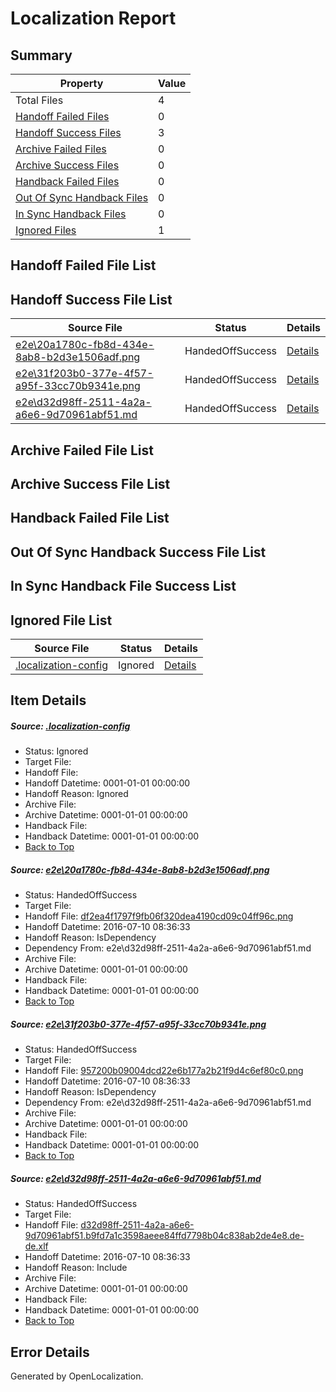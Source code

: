 # <a name='report-top'></a> Localization Report

## Summary
 Property | Value 
 -------- | ----- 
 Total Files | 4
[ Handoff Failed Files ](#handoff-failed-list)| 0
[ Handoff Success Files ](#handoff-success-list)| 3
[ Archive Failed Files ](#archive-failed-list)| 0
[ Archive Success Files ](#archive-success-list)| 0
[ Handback Failed Files ](#handback-failed-list)| 0
[ Out Of Sync Handback Files ](#outofsync-handback-success-list)| 0
[ In Sync Handback Files ](#insync-handback-success-list)| 0
[ Ignored Files ](#ignored-list)| 1

## <a name='handoff-failed-list'></a> Handoff Failed File List

## <a name='handoff-success-list'></a> Handoff Success File List
 Source File | Status | Details 
 ----------- | ------ | ------- 
 [e2e\20a1780c-fb8d-434e-8ab8-b2d3e1506adf.png](https://github.com/OpenLocalizationTestOrg/oltest/blob/60ca934f3dd81013290529a3160f32376f2108df/e2e/20a1780c-fb8d-434e-8ab8-b2d3e1506adf.png) | HandedOffSuccess | [Details](#df2ea4f1797f9fb06f320dea4190cd09c04ff96c1)
 [e2e\31f203b0-377e-4f57-a95f-33cc70b9341e.png](https://github.com/OpenLocalizationTestOrg/oltest/blob/60ca934f3dd81013290529a3160f32376f2108df/e2e/31f203b0-377e-4f57-a95f-33cc70b9341e.png) | HandedOffSuccess | [Details](#957200b09004dcd22e6b177a2b21f9d4c6ef80c02)
 [e2e\d32d98ff-2511-4a2a-a6e6-9d70961abf51.md](https://github.com/OpenLocalizationTestOrg/oltest/blob/60ca934f3dd81013290529a3160f32376f2108df/e2e/d32d98ff-2511-4a2a-a6e6-9d70961abf51.md) | HandedOffSuccess | [Details](#53cc99efc845395ec4f9a5e0659567795e24d4e13)

## <a name='archive-failed-list'></a> Archive Failed File List

## <a name='archive-success-list'></a> Archive Success File List

## <a name='handback-failed-list'></a> Handback Failed File List

## <a name='outofsync-handback-success-list'></a> Out Of Sync Handback Success File List

## <a name='insync-handback-success-list'></a> In Sync Handback File Success List

## <a name='ignored-list'></a> Ignored File List
 Source File | Status | Details 
 ----------- | ------ | ------- 
 [.localization-config](https://github.com/OpenLocalizationTestOrg/oltest/blob/60ca934f3dd81013290529a3160f32376f2108df/.localization-config) | Ignored | [Details](#3d4f252ac210baf56311d7e97dcc2db10974dbd20)

## Item Details
##### <a name='3d4f252ac210baf56311d7e97dcc2db10974dbd20'></a> Source: [.localization-config](https://github.com/OpenLocalizationTestOrg/oltest/blob/60ca934f3dd81013290529a3160f32376f2108df/.localization-config)
* Status: Ignored
* Target File: 
* Handoff File: 
* Handoff Datetime: 0001-01-01 00:00:00
* Handoff Reason: Ignored
* Archive File: 
* Archive Datetime: 0001-01-01 00:00:00
* Handback File: 
* Handback Datetime: 0001-01-01 00:00:00
* [Back to Top](#report-top)

##### <a name='df2ea4f1797f9fb06f320dea4190cd09c04ff96c1'></a> Source: [e2e\20a1780c-fb8d-434e-8ab8-b2d3e1506adf.png](https://github.com/OpenLocalizationTestOrg/oltest/blob/60ca934f3dd81013290529a3160f32376f2108df/e2e/20a1780c-fb8d-434e-8ab8-b2d3e1506adf.png)
* Status: HandedOffSuccess
* Target File: 
* Handoff File: [df2ea4f1797f9fb06f320dea4190cd09c04ff96c.png](https://github.com/OpenLocalizationTestOrg/olhandoff-e2e/blob/12cd65b893a84ea9db323f410c8b6b9f4e449675/ol-handoff/OpenLocalizationTestOrg/oltest-dede-fly/ci/ht/df2ea4f1797f9fb06f320dea4190cd09c04ff96c.png)
* Handoff Datetime: 2016-07-10 08:36:33
* Handoff Reason: IsDependency
* Dependency From: e2e\d32d98ff-2511-4a2a-a6e6-9d70961abf51.md
* Archive File: 
* Archive Datetime: 0001-01-01 00:00:00
* Handback File: 
* Handback Datetime: 0001-01-01 00:00:00
* [Back to Top](#report-top)

##### <a name='957200b09004dcd22e6b177a2b21f9d4c6ef80c02'></a> Source: [e2e\31f203b0-377e-4f57-a95f-33cc70b9341e.png](https://github.com/OpenLocalizationTestOrg/oltest/blob/60ca934f3dd81013290529a3160f32376f2108df/e2e/31f203b0-377e-4f57-a95f-33cc70b9341e.png)
* Status: HandedOffSuccess
* Target File: 
* Handoff File: [957200b09004dcd22e6b177a2b21f9d4c6ef80c0.png](https://github.com/OpenLocalizationTestOrg/olhandoff-e2e/blob/12cd65b893a84ea9db323f410c8b6b9f4e449675/ol-handoff/OpenLocalizationTestOrg/oltest-dede-fly/ci/ht/957200b09004dcd22e6b177a2b21f9d4c6ef80c0.png)
* Handoff Datetime: 2016-07-10 08:36:33
* Handoff Reason: IsDependency
* Dependency From: e2e\d32d98ff-2511-4a2a-a6e6-9d70961abf51.md
* Archive File: 
* Archive Datetime: 0001-01-01 00:00:00
* Handback File: 
* Handback Datetime: 0001-01-01 00:00:00
* [Back to Top](#report-top)

##### <a name='53cc99efc845395ec4f9a5e0659567795e24d4e13'></a> Source: [e2e\d32d98ff-2511-4a2a-a6e6-9d70961abf51.md](https://github.com/OpenLocalizationTestOrg/oltest/blob/60ca934f3dd81013290529a3160f32376f2108df/e2e/d32d98ff-2511-4a2a-a6e6-9d70961abf51.md)
* Status: HandedOffSuccess
* Target File: 
* Handoff File: [d32d98ff-2511-4a2a-a6e6-9d70961abf51.b9fd7a1c3598aeee84ffd7798b04c838ab2de4e8.de-de.xlf](https://github.com/OpenLocalizationTestOrg/olhandoff-e2e/blob/12cd65b893a84ea9db323f410c8b6b9f4e449675/ol-handoff/OpenLocalizationTestOrg/oltest-dede-fly/ci/ht/d32d98ff-2511-4a2a-a6e6-9d70961abf51.b9fd7a1c3598aeee84ffd7798b04c838ab2de4e8.de-de.xlf)
* Handoff Datetime: 2016-07-10 08:36:33
* Handoff Reason: Include
* Archive File: 
* Archive Datetime: 0001-01-01 00:00:00
* Handback File: 
* Handback Datetime: 0001-01-01 00:00:00
* [Back to Top](#report-top)


## Error Details

Generated by OpenLocalization.
